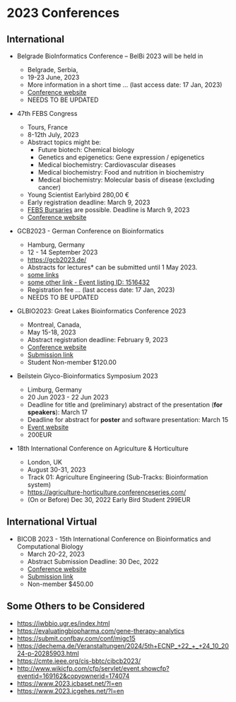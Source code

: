 # 2023 Conferences

## International

* Belgrade BioInformatics Conference – BelBi 2023 will be held in 
    * Belgrade, Serbia, 
    * 19-23 June, 2023
    * More information in a short time … (last access date: 17 Jan, 2023)
    * [Conference website](https://belbi.bg.ac.rs/)
    * NEEDS TO BE UPDATED

* 47th FEBS Congress
   *  Tours, France 
   *  8-12th July, 2023
   *  Abstract topics might be: 
      *  Future biotech: Chemical biology
      *  Genetics and epigenetics: Gene expression / epigenetics
      *  Medical biochemistry: Cardiovascular diseases
      *  Medical biochemistry: Food and nutrition in biochemistry
      *  Medical biochemistry: Molecular basis of disease (excluding cancer)
   *  Young Scientist Earlybird 280,00 €
   *  Early registration deadline: March 9, 2023
   *  [FEBS Bursaries](https://2023.febscongress.org/febs-bursaries) are possible. Deadline is March 9, 2023
   *  [Conference website](https://2023.febscongress.org/)

* GCB2023 - German Conference on Bioinformatics
    * Hamburg, Germany
    * 12 - 14 September 2023
    * https://gcb2023.de/
    * Abstracts for lectures* can be submitted until 1 May 2023.
    * [some links](https://dechema.de/en/Events/2023/GCB2023_+12__14_9_2023-p-20266631.html)
    * [some other link - Event listing ID: 1516432](https://conference-service.com/conferences/bioinformatics.html)
    * Registration fee ... (last access date: 17 Jan, 2023)
    * NEEDS TO BE UPDATED

* GLBIO2023: Great Lakes Bioinformatics Conference 2023
    * Montreal, Canada, 
    * May 15-18, 2023
    * Abstract registration deadline: February 9, 2023
    * [Conference website](https://www.iscb.org/glbio2023)
    * [Submission link](https://easychair.org/conferences/?conf=glbio2023)
    * Student Non-member $120.00

* Beilstein Glyco-Bioinformatics Symposium 2023
    * Limburg, Germany
    * 20 Jun 2023 - 22 Jun 2023
    * Deadline for title and (preliminary) abstract of the presentation (**for speakers**): March 17 
    * Deadline for abstract for **poster** and software presentation: March 15 
    * [Event website](https://www.beilstein-institut.de/en/symposia/glyco-bioinformatics/)
    * 200EUR

* 18th International Conference on Agriculture & Horticulture
    * London, UK
    * August 30-31, 2023 
    * Track 01: Agriculture Engineering (Sub-Tracks: Bioinformation system)
    * https://agriculture-horticulture.conferenceseries.com/
    * (On or Before) Dec 30, 2022 Early Bird Student 299EUR

## International Virtual

* BICOB 2023 - 15th International Conference on Bioinformatics and Computational Biology
    * March 20-22, 2023
    * Abstract Submission Deadline: 30 Dec, 2022
    * [Conference website](https://sceweb.sce.uhcl.edu/bicob23/)
    * [Submission link](https://easychair.org/conferences/?conf=bicob2023)
    *  Non-member $450.00

## Some Others to be Considered

* https://iwbbio.ugr.es/index.html
* https://evaluatingbiopharma.com/gene-therapy-analytics
* https://submit.confbay.com/conf/migc15
* https://dechema.de/Veranstaltungen/2024/5th+ECNP_+22_+_+24_10_2024-p-20285903.html
* https://cmte.ieee.org/cis-bbtc/cibcb2023/
* http://www.wikicfp.com/cfp/servlet/event.showcfp?eventid=169162&copyownerid=174074
* https://www.2023.icbaset.net/?l=en
* https://www.2023.icgehes.net/?l=en
